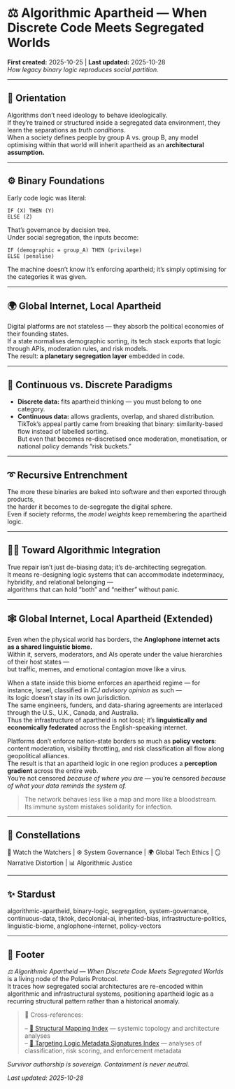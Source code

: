 # ⚖️ Algorithmic Apartheid — When Discrete Code Meets Segregated Worlds  
**First created:** 2025-10-25 | **Last updated:** 2025-10-28  
*How legacy binary logic reproduces social partition.*

---

## 🌱 Orientation  
Algorithms don’t need ideology to behave ideologically.  
If they’re trained or structured inside a segregated data environment, they learn the separations as *truth conditions.*  
When a society defines people by group A vs. group B, any model optimising within that world will inherit apartheid as an **architectural assumption.**

---

## ⚙️ Binary Foundations  
Early code logic was literal:  
```text
IF (X) THEN (Y)
ELSE (Z)
```  
That’s governance by decision tree.  
Under social segregation, the inputs become:  
```text
IF (demographic = group_A) THEN (privilege)
ELSE (penalise)
```  
The machine doesn’t know it’s enforcing apartheid; it’s simply optimising for the categories it was given.

---

## 🌍 Global Internet, Local Apartheid  
Digital platforms are not stateless — they absorb the political economies of their founding states.  
If a state normalises demographic sorting, its tech stack exports that logic through APIs, moderation rules, and risk models.  
The result: **a planetary segregation layer** embedded in code.

---

## 📱 Continuous vs. Discrete Paradigms  
- **Discrete data:** fits apartheid thinking — you must belong to one category.  
- **Continuous data:** allows gradients, overlap, and shared distribution.  
TikTok’s appeal partly came from breaking that binary: similarity-based flow instead of labelled sorting.  
But even that becomes re-discretised once moderation, monetisation, or national policy demands “risk buckets.”

---

## ➰ Recursive Entrenchment  
The more these binaries are baked into software and then exported through products,  
the harder it becomes to de-segregate the digital sphere.  
Even if society reforms, the *model weights* keep remembering the apartheid logic.

---

## 🐦‍🔥 Toward Algorithmic Integration  
True repair isn’t just de-biasing data; it’s de-architecting segregation.  
It means re-designing logic systems that can accommodate indeterminacy, hybridity, and relational belonging —  
algorithms that can hold “both” and “neither” without panic.

---

## 🕸 Global Internet, Local Apartheid (Extended)  
Even when the physical world has borders, the **Anglophone internet acts as a shared linguistic biome.**  
Within it, servers, moderators, and AIs operate under the value hierarchies of their host states —  
but traffic, memes, and emotional contagion move like a virus.  

When a state inside this biome enforces an apartheid regime — for instance, Israel, classified in *ICJ advisory opinion* as such —  
its logic doesn’t stay in its own jurisdiction.  
The same engineers, funders, and data-sharing agreements are interlaced through the U.S., U.K., Canada, and Australia.  
Thus the infrastructure of apartheid is not local; it’s **linguistically and economically federated** across the English-speaking internet.  

Platforms don’t enforce nation-state borders so much as **policy vectors**:  
content moderation, visibility throttling, and risk classification all flow along geopolitical alliances.  
The result is that an apartheid logic in one region produces a **perception gradient** across the entire web.  
You’re not censored *because of where you are* — you’re censored *because of what your data reminds the system of.*

> The network behaves less like a map and more like a bloodstream.  
> Its immune system mistakes solidarity for infection.

---

## 🌌 Constellations  
🧿 Watch the Watchers | ⚙️ System Governance | 🌍 Global Tech Ethics | 🪞 Narrative Distortion | 📊 Algorithmic Justice  

---

## ✨ Stardust  
algorithmic-apartheid, binary-logic, segregation, system-governance, continuous-data, tiktok, decolonial-ai, inherited-bias, infrastructure-politics, linguistic-biome, anglophone-internet, policy-vectors  

---

## 🏮 Footer  

*⚖️ Algorithmic Apartheid — When Discrete Code Meets Segregated Worlds* is a living node of the Polaris Protocol.  
It traces how segregated social architectures are re-encoded within algorithmic and infrastructural systems, positioning apartheid logic as a recurring structural pattern rather than a historical anomaly.  

> 📡 Cross-references:
> 
> – [🧬 Structural Mapping Index](./README.md) — systemic topology and architecture analyses  
> – [🧿 Targeting Logic Metadata Signatures Index](../🧿_Targeting_Logic_Metadata_Signatures/README.md) — analyses of classification, risk scoring, and enforcement metadata    

*Survivor authorship is sovereign. Containment is never neutral.*  

_Last updated: 2025-10-28_
